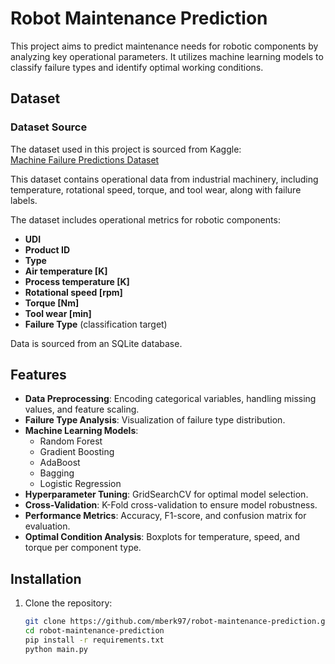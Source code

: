 
# Robot Maintenance Prediction

This project aims to predict maintenance needs for robotic components by analyzing key operational parameters. It utilizes machine learning models to classify failure types and identify optimal working conditions.

## Dataset

### Dataset Source

The dataset used in this project is sourced from Kaggle:  
[Machine Failure Predictions Dataset](https://www.kaggle.com/datasets/shashanknecrothapa/machine-failure-predictions)  

This dataset contains operational data from industrial machinery, including temperature, rotational speed, torque, and tool wear, along with failure labels.

The dataset includes operational metrics for robotic components:
- **UDI**
- **Product ID**
- **Type**
- **Air temperature [K]**
- **Process temperature [K]**
- **Rotational speed [rpm]**
- **Torque [Nm]**
- **Tool wear [min]**
- **Failure Type** (classification target)

Data is sourced from an SQLite database.

## Features

- **Data Preprocessing**: Encoding categorical variables, handling missing values, and feature scaling.
- **Failure Type Analysis**: Visualization of failure type distribution.
- **Machine Learning Models**:
  - Random Forest
  - Gradient Boosting
  - AdaBoost
  - Bagging
  - Logistic Regression
- **Hyperparameter Tuning**: GridSearchCV for optimal model selection.
- **Cross-Validation**: K-Fold cross-validation to ensure model robustness.
- **Performance Metrics**: Accuracy, F1-score, and confusion matrix for evaluation.
- **Optimal Condition Analysis**: Boxplots for temperature, speed, and torque per component type.

## Installation

1. Clone the repository:
   ```sh
   git clone https://github.com/mberk97/robot-maintenance-prediction.git
   cd robot-maintenance-prediction
   pip install -r requirements.txt
   python main.py

